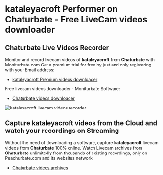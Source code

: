 # kataleyacroft Performer on Chaturbate - Free LiveCam videos downloader

## Chaturbate Live Videos Recorder

Monitor and record livecam videos of **kataleyacroft** from **Chaturbate** with Moniturbate.com
Get a premium trial for free by just and only registering with your Email address:
* [kataleyacroft Premium videos downloader](https://moniturbate.com/request-demo-licence-key.html)

Free livecam videos downloader - Moniturbate Software:
* [Chaturbate videos downloader](https://moniturbate.com/moniturbate-download-software.html)

![kataleyacroft livecam videos recorder](https://peachurnet.com/templates/moniturbate-software.png)


## Capture kataleyacroft videos from the Cloud and watch your recordings on Streaming

Without the need of downloading a software, capture **kataleyacroft** livecam videos from **Chaturbate** 100% online.
Watch Livecam archives from **Chaturbate** unlimitedly from thousands of existing recordings, only on Peachurbate.com and its websites network:
* [Chaturbate videos archives](https://peachurnet.com/)